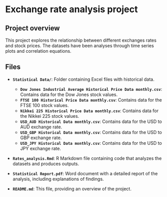 # Exchange rate analysis project

## Project overview 
This project explores the relationship between different exchanges rates and stock prices. The datasets have been analyses through time series plots and correlation equations.

## Files
- **`Statistical Data/`**: Folder containing Excel files with historical data.
  - **`Dow Jones Industrial Average Historical Price Data monthly.csv`**: Contains data for the Dow Jones stock values.
  - **`FTSE 100 Historical Price Data monthly.csv`**: Contains data for the FTSE 100 stock values.
  - **`Nikkei 225 Historical Price Data monthly.csv`**: Contains data for the Nikkei 225 stock values.
  - **`USD_AUD Historical Data monthly.csv`**: Contains data for the USD to AUD exchange rate.
  - **`USD_GBP Historical Data monthly.csv`**: Contains data for the USD to GBP exchange rate.
  - **`USD_JPY Historical Data monthly.csv`**: Contains data for the USD to JPY exchange rate.

- **`Rates_analysis.Rmd`**: R Markdown file containing code that analyzes the datasets and produces outputs.
- **`Statistical Report.pdf`**: Word document with a detailed report of the analysis, including explanations of findings.
- **`README.md`**: This file, providing an overview of the project.
